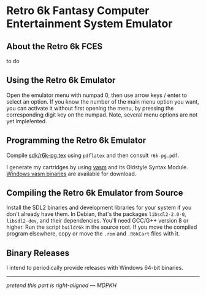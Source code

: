 # Retro 6k Fantasy Computer Entertainment System Emulator

## About the Retro 6k FCES

to do

## Using the Retro 6k Emulator

Open the emulator menu with numpad 0, then use arrow keys / enter to select an option. If you know the number of the main menu option you want, you can activate it without first opening the menu, by pressing the corresponding digit key on the numpad. Note, several menu options are not yet imple!ented.

## Programming the Retro 6k Emulator

Compile [sdk/r6k-pg.tex](sdk/r6k-pg.tex) using `pdflatex` and then consult `r6k-pg.pdf`.

I generate my cartridges by using [vasm](http://sun.hasenbraten.de/vasm/index.php?view=main) and its Oldstyle Syntax Module. [Windows vasm binaries](https://www.chibiakumas.com/z80/vasm.php) are available for download.

## Compiling the Retro 6k Emulator from Source

Install the SDL2 binaries and development libraries for your system if you don't already have them. In Debian, that's the packages `libsdl2-2.0-0`, `libsdl2-dev`, and their dependencies. You'll need GCC/G++ version 8 or higher. Run the script `buildr6k` in the source root. If you move the compiled program elsewhere, copy or move the `.rom` and `.R6kCart` files with it.

## Binary Releases

I intend to periodically provide releases with Windows 64-bit binaries. 

---

*pretend this part is right-aligned — MDPKH*
